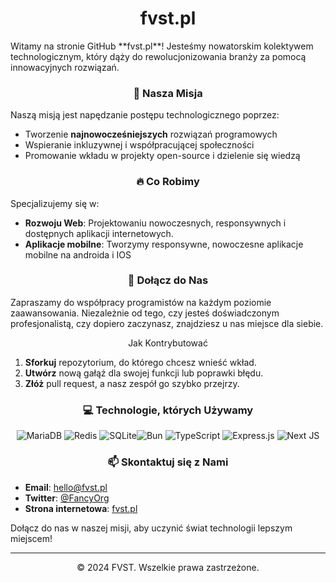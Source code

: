 <h1 align="center">
fvst.pl
</h1>
Witamy na stronie GitHub **fvst.pl**! Jesteśmy nowatorskim kolektywem technologicznym, który dąży do rewolucjonizowania branży za pomocą innowacyjnych rozwiązań.

<h3 align="center">
🌟 Nasza Misja
</h3>

Naszą misją jest napędzanie postępu technologicznego poprzez:
- Tworzenie **najnowocześniejszych** rozwiązań programowych
- Wspieranie inkluzywnej i współpracującej społeczności
- Promowanie wkładu w projekty open-source i dzielenie się wiedzą

<h3 align="center">
🔥 Co Robimy
</h3>

Specjalizujemy się w:
- **Rozwoju Web**: Projektowaniu nowoczesnych, responsywnych i dostępnych aplikacji internetowych.
- **Aplikacje mobilne**: Tworzymy responsywne, nowoczesne aplikacje mobilne na androida i IOS

<h3 align="center">
🚀 Dołącz do Nas
</h3>

Zapraszamy do współpracy programistów na każdym poziomie zaawansowania. Niezależnie od tego, czy jesteś doświadczonym profesjonalistą, czy dopiero zaczynasz, znajdziesz u nas miejsce dla siebie.

<p align="center">
Jak Kontrybutować
</p>

1. **Sforkuj** repozytorium, do którego chcesz wnieść wkład.
2. **Utwórz** nową gałąź dla swojej funkcji lub poprawki błędu.
3. **Złóż** pull request, a nasz zespół go szybko przejrzy.

<h3 align="center">
💻 Technologie, których Używamy
</h3>

<div align="center">

![MariaDB](https://img.shields.io/badge/MariaDB-003545?style=for-the-badge&logo=mariadb&logoColor=white)
![Redis](https://img.shields.io/badge/redis-%23DD0031.svg?style=for-the-badge&logo=redis&logoColor=white)
![SQLite](https://img.shields.io/badge/sqlite-%2307405e.svg?style=for-the-badge&logo=sqlite&logoColor=white)![Bun](https://img.shields.io/badge/Bun-%23000000.svg?style=for-the-badge&logo=bun&logoColor=white)
![TypeScript](https://img.shields.io/badge/typescript-%23007ACC.svg?style=for-the-badge&logo=typescript&logoColor=white)
![Express.js](https://img.shields.io/badge/express.js-%23404d59.svg?style=for-the-badge&logo=express&logoColor=%2361DAFB)
![Next JS](https://img.shields.io/badge/Next-black?style=for-the-badge&logo=next.js&logoColor=white)

</div>

<h3 align="center">
📫 Skontaktuj się z Nami
</h3>

- **Email**: hello@fvst.pl
- **Twitter**: [@FancyOrg](https://twitter.com/fvstpl)
- **Strona internetowa**: [fvst.pl](https://fvst.pl)

Dołącz do nas w naszej misji, aby uczynić świat technologii lepszym miejscem!

---
<p align="center">
© 2024 FVST. Wszelkie prawa zastrzeżone.
</p>
